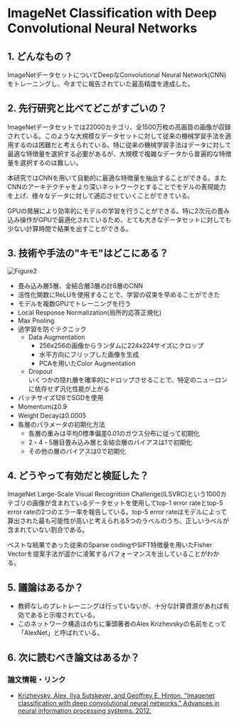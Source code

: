 # ImageNet Classification with Deep Convolutional Neural Networks

## 1. どんなもの？

ImageNetデータセットについてDeepなConvolutional Neural Network(CNN)をトレーニングし、今までに報告されていた最高精度を達成した。

## 2. 先行研究と比べてどこがすごいの？

ImageNetデータセットでは22000カテゴリ、全1500万枚の高画質の画像が収録されている。このような大規模なデータセットに対して従来の機械学習手法を適用するのは困難だと考えられている。特に従来の機械学習手法はデータに対して最適な特徴量を選択する必要があるが、大規模で複雑なデータから普遍的な特徴量を選択するのは難しい。

本研究ではCNNを用いて自動的に最適な特徴量を抽出することができる。またCNNのアーキテクチャをより深いネットワークとすることでモデルの表現能力を上げ、様々なデータに対して適応させていくことができている。

GPUの発展により効率的にモデルの学習を行うことができる。特に2次元の畳み込み操作がGPUで最適化されているため、とても大きなデータセットに対しても少ない計算時間で結果を出すことができる。

## 3. 技術や手法の"キモ"はどこにある？

![Figure2](https://raw.githubusercontent.com/shunk031/paper-survey/master/images/ImageNet_Classification_with_Deep_Convolutional_Neural_Networks_Figure_2.png)

* 畳み込み層5層、全結合層3層の計8層のCNN
* 活性化関数にReLUを使用することで、学習の収束を早めることができた
* モデルを複数GPUでトレーニングを行う
* Local Response Normalization(局所的応答正規化)
* Max Pooling
* 過学習を防ぐテクニック
  * Data Augmentation
	* 256x256の画像からランダムに224x224サイズにクロップ
	* 水平方向にフリップした画像を生成
	* PCAを用いたColor Augmentation
  * Dropout  
	いくつかの隠れ層を確率的にドロップさせることで、特定のニューロンに依存せず汎化性能が上がる
* バッチサイズ128でSGDを使用
* Momentumは0.9
* Weight Decayは0.0005
* 各層のパラメータの初期化方法
  * 各層の重みは平均0標準偏差0.01のガウス分布に従って初期化
  * 2・4・5層目畳み込み層と全結合層のバイアスは1で初期化
  * その他の層のバイアスは0で初期化
	
## 4. どうやって有効だと検証した？

ImageNet Large-Scale Visual Recognition Challenge(ILSVRC)という1000カテゴリの画像が含まれているデータセットを使用してtop-1 error rateとtop-5 error rateの2つのエラー率を報告している。top-5 error rateはモデルによって算出された最も可能性が高いと考えられる5つのラベルのうち、正しいラベルが含まれていない割合である。

ベストな結果であった従来のSparse codingやSIFT特徴量を用いたFisher Vectorを提案手法が遥かに凌駕するパフォーマンスを出していることがわかる。

## 5. 議論はあるか？

* 教師なしのプレトレーニングは行っていないが、十分な計算資源があれば有効であると示唆されている。
* このネットワーク構造はのちに筆頭著者のAlex Krizhevskyの名前をとって「AlexNet」と呼ばれている。

## 6. 次に読むべき論文はあるか？

### 論文情報・リンク

* [Krizhevsky, Alex, Ilya Sutskever, and Geoffrey E. Hinton. "Imagenet classification with deep convolutional neural networks." Advances in neural information processing systems. 2012.](http://papers.nips.cc/paper/4824-imagenet-classification-with-deep-convolutional-neural-networks.pdf)
